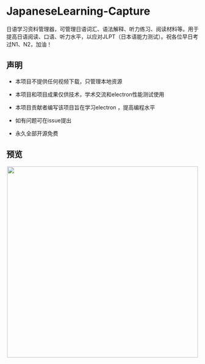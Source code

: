 # JapaneseLearning-Capture

日语学习资料管理器，可管理日语词汇、语法解释、听力练习、阅读材料等。用于提高日语阅读、口语、听力水平，以应对JLPT（日本语能力测试）。祝各位早日考过N1、N2，加油！



## 声明

- 本项目不提供任何视频下载，只管理本地资源

- 本项目和项目成果仅供技术，学术交流和electron性能测试使用
- 本项目贡献者编写该项目旨在学习electron ，提高编程水平
- 如有问题可在issue提出
- 永久全部开源免费



## 预览

<p align='center'><img src='doc/img/preview.png' width=500/></p>
